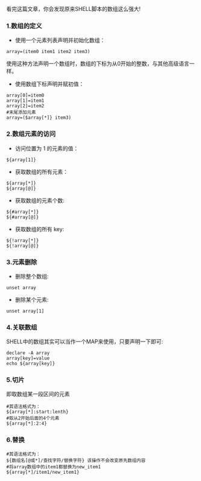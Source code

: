 看完这篇文章，你会发现原来SHELL脚本的数组这么强大!

### 1.数组的定义
* 使用一个元素列表声明并初始化数组：
```
array=(item0 item1 item2 item3)
```
使用这种方法声明一个数组时，数组的下标为从0开始的整数，与其他高级语言一样。

* 使用数组下标声明并赋初值：
```
array[0]=item0
array[1]=item1
array[2]=item2
#末尾添加元素
array=($array[*]} item3)
```

### 2.数组元素的访问
* 访问位置为 1 的元素的值：
```
${array[1]}
```

* 获取数组的所有元素：
```
${array[*]}
${array[@]}
```

* 获取数组的元素个数:
```
${#array[*]}
${#array[@]}
```

* 获取数组的所有 key:
```
${!array[*]}
${!array[@]}
```

### 3.元素删除
* 删除整个数组:
```
unset array
```

* 删除某个元素:
```
unset array[1]
```

### 4.关联数组
SHELL中的数组其实可以当作一个MAP来使用，只要声明一下即可:
```
declare -A array 
array[key]=value
echo ${array[key]}
```

### 5.切片
即取数组某一段区间的元素
```
#其语法格式为：
${array[*]:start:lenth}
#取从2开始后面的4个元素
${array[*]:2:4}
```

### 6.替换
```
#其语法格式为：
${数组名[@或*]/查找字符/替换字符} 该操作不会改变原先数组内容
#将array数组中的item1都替换为new_item1
${array[*]/item1/new_item1}
```